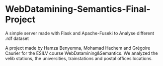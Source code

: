 # WebDatamining-Semantics-Final-Project
A simple server made with Flask and Apache-Fuseki to Analyse different .rdf dataset 

A project made by Hamza Benyemna, Mohamad Hachem and Grégoire Caurier for the ESILV course WebDatamining&Semantics.
We analyzed the velib stations, the universities, trainstations and postal offices locations.
